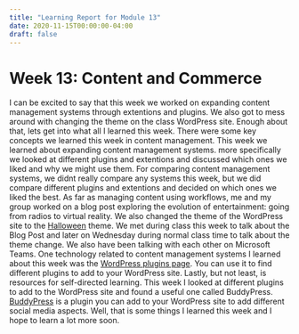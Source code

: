 ```yaml
---
title: "Learning Report for Module 13"
date: 2020-11-15T00:00:00-04:00
draft: false
---
```


Week 13: Content and Commerce
==============================================
I can be excited to say that this week we worked on expanding content management systems through extentions and plugins. We also got to mess around with changing the theme on the class WordPress site. Enough about that, lets get into what all I learned this week. There were some key concepts we learned this week in content management. This week we learned about expanding content management systems. more specifically we looked at different plugins and extentions and discussed which ones we liked and why we might use them. For comparing content management systems, we didnt really compare any systems this week, but we did compare different plugins and extentions and decided on which ones we liked the best. As far as managing content using workflows, me and my group worked on a blog post exploring the evolution of entertainment: going from radios to virtual reality. We also changed the theme of the WordPress site to the [Halloween](https://wordpress.org/themes/halloween/ "Halloween") theme. We met during class this week to talk about the Blog Post and later on Wednesday during normal class time to talk about the theme change. We also have been talking with each other on Microsoft Teams. One technology related to content management systems I learned about this week was the [WordPress plugins page](https://wordpress.org/plugins/ "Wordpress plugins page"). You can use it to find different plugins to add to your WordPress site. Lastly, but not least, is resources for self-directed learning. This week I looked at different plugins to add to the WordPress site and found a useful one called BuddyPress. [BuddyPress](https://wordpress.org/plugins/buddypress/ "BuddyPress") is a plugin you can add to your WordPress site to add different social media aspects. Well, that is some things I learned this week and I hope to learn a lot more soon.
